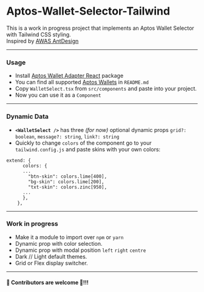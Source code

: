 # Aptos-Wallet-Selector-Tailwind


This is a work in progress project that implements an Aptos Wallet Selector with Tailwind CSS styling.  
Inspired by [AWAS AntDesign](https://github.com/aptos-labs/aptos-wallet-adapter/tree/main/packages/wallet-adapter-ant-design)

___
### Usage

- Install [Aptos Wallet Adapter React](https://github.com/aptos-labs/aptos-wallet-adapter/tree/main/packages/wallet-adapter-react) package
- You can find all supported [Aptos Wallets](https://github.com/aptos-labs/aptos-wallet-adapter/tree/main#readme)  in `README.md`
- Copy `WalletSelect.tsx` from `src/components` and paste into your project.
- Now you can use it as a `Component`

___
### Dynamic Data

- **`<WalletSelect />`** has three *(for now)* optional dynamic props `grid?: boolean`, `message?: string`, `link?: string`
- Quickly to change `colors` of the component go to your `tailwind.config.js` and paste skins with your own colors:  
```
extend: {
      colors: {
      ...
        "btn-skin": colors.lime[400],
        "bg-skin": colors.lime[200],
        "txt-skin": colors.zinc[950],
      ...
      },
    },
```
___
### Work in progress

- Make it a module to import over `npm` or `yarn`
- Dynamic prop with color selection.
- Dynamic prop with modal position `left` `right` `centre`
- Dark // Light default themes.
- Grid or Flex display switcher.

___
#### 👋 Contributors are welcome 🥳!!!




